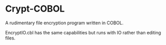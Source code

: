 # Crypt-COBOL
A rudimentary file encryption program written in COBOL.

EncryptIO.cbl has the same capabilities but runs with IO rather than editing files.
